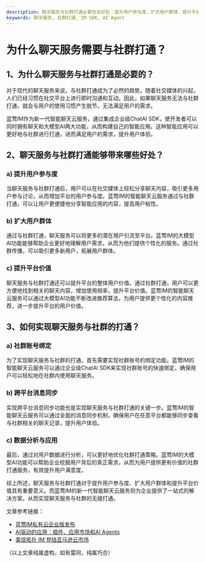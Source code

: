 ```yaml
---
description: 聊天服务与社群打通必要性及好处：提升用户参与度、扩大用户群体、提升平台价值。实现聊天服务与社群打通方法：社群账号绑定、跨平台消息同步、数据分析应用。
keywords: 聊天服务, 社群打通, IM SDK, AI Agent
---
```

# 为什么聊天服务需要与社群打通？

## 1、为什么聊天服务与社群打通是必要的？

对于现代的聊天服务来说，与社群打通成为了必然的趋势。随着社交媒体的兴起，人们已经习惯在社交平台上进行即时沟通和互动。因此，如果聊天服务无法与社群打通，就会与用户的使用习惯产生脱节，无法满足用户的需求。

蓝莺IM作为新一代智能聊天云服务，通过集成企业级ChatAI SDK，使开发者可以同时拥有聊天和大模型AI两大功能，从而构建自己的智能应用。这种智能应用可以更好地与社群进行打通，进而满足用户的需求，提升用户体验。

## 2、聊天服务与社群打通能够带来哪些好处？

### a) 提升用户参与度

当聊天服务与社群打通后，用户可以在社交媒体上轻松分享聊天内容，吸引更多用户参与讨论，从而增加平台的用户参与度。蓝莺IM的智能聊天云服务通过与社群打通，可以让用户更便捷地分享智能应用的内容，提高用户粘性。

### b) 扩大用户群体

通过与社群打通，聊天服务可以将更多的潜在用户引流至平台。蓝莺IM的大模型AI功能能够帮助企业更好地理解用户需求，从而为他们提供个性化的服务。通过社群传播，可以吸引更多新用户，拓展用户群体。

### c) 提升平台价值

聊天服务与社群打通还可以提升平台的整体用户价值。通过社群打通，用户可以更方便地找到相关的聊天内容，增加使用频率，提升平台价值。蓝莺IM的智能聊天云服务可以通过大模型AI功能不断改进推荐算法，为用户提供更个性化的内容推荐，进一步提升平台的用户价值。

## 3、如何实现聊天服务与社群的打通？

### a) 社群账号绑定

为了实现聊天服务与社群的打通，首先需要实现社群账号的绑定功能。蓝莺IM的智能聊天云服务可以通过企业级ChatAI SDK来实现社群账号的快速绑定，确保用户可以轻松地在社群内使用聊天服务。

### b) 跨平台消息同步

实现跨平台消息同步功能也是实现聊天服务与社群打通的关键一步。蓝莺IM的智能聊天云服务可以通过全面的消息同步机制，确保用户在任意平台都能够同步查看与社群相关的聊天记录，提升用户体验。

### c) 数据分析与应用

最后，通过对用户数据进行分析，可以更好地优化社群打通策略。蓝莺IM的大模型AI功能可以帮助企业挖掘用户背后的真正需求，从而为用户提供更有价值的社群打通服务，有效提升用户满意度。

综上所述，聊天服务与社群打通对于提升用户参与度、扩大用户群体和提升平台价值具有重要意义。而蓝莺IM的新一代智能聊天云服务则为企业提供了一站式的解决方案，从而实现聊天服务与社群的无缝打通。

文章参考链接：
- [蓝莺IM私有云企业版发布](https://lanying.link/doc/52-17-15)
- [AI驱动的应用：插件、应用市场和AI Agents](https://lanying.link/doc/41-17-14)
- [美信拓扑 IM 登陆亚马逊云市场](https://lanying.link/doc/52-16-16)

（以上文章纯属虚构，如有雷同，纯属巧合）
